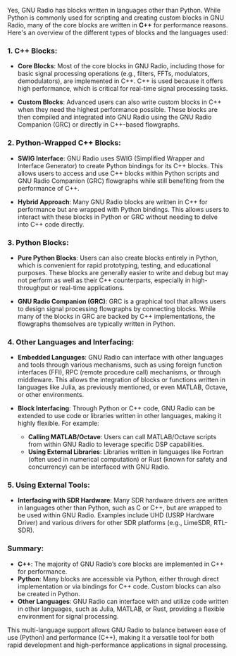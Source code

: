 Yes, GNU Radio has blocks written in languages other than Python. While Python is commonly used for scripting and creating custom blocks in GNU Radio, many of the core blocks are written in **C++** for performance reasons. Here's an overview of the different types of blocks and the languages used:

### 1. **C++ Blocks:**

- **Core Blocks**: Most of the core blocks in GNU Radio, including those for basic signal processing operations (e.g., filters, FFTs, modulators, demodulators), are implemented in C++. C++ is used because it offers high performance, which is critical for real-time signal processing tasks.
  
- **Custom Blocks**: Advanced users can also write custom blocks in C++ when they need the highest performance possible. These blocks are then compiled and integrated into GNU Radio using the GNU Radio Companion (GRC) or directly in C++-based flowgraphs.

### 2. **Python-Wrapped C++ Blocks:**

- **SWIG Interface**: GNU Radio uses SWIG (Simplified Wrapper and Interface Generator) to create Python bindings for its C++ blocks. This allows users to access and use C++ blocks within Python scripts and GNU Radio Companion (GRC) flowgraphs while still benefiting from the performance of C++.

- **Hybrid Approach**: Many GNU Radio blocks are written in C++ for performance but are wrapped with Python bindings. This allows users to interact with these blocks in Python or GRC without needing to delve into C++ code directly.

### 3. **Python Blocks:**

- **Pure Python Blocks**: Users can also create blocks entirely in Python, which is convenient for rapid prototyping, testing, and educational purposes. These blocks are generally easier to write and debug but may not perform as well as their C++ counterparts, especially in high-throughput or real-time applications.

- **GNU Radio Companion (GRC)**: GRC is a graphical tool that allows users to design signal processing flowgraphs by connecting blocks. While many of the blocks in GRC are backed by C++ implementations, the flowgraphs themselves are typically written in Python.

### 4. **Other Languages and Interfacing:**

- **Embedded Languages**: GNU Radio can interface with other languages and tools through various mechanisms, such as using foreign function interfaces (FFI), RPC (remote procedure call) mechanisms, or through middleware. This allows the integration of blocks or functions written in languages like Julia, as previously mentioned, or even MATLAB, Octave, or other environments.

- **Block Interfacing**: Through Python or C++ code, GNU Radio can be extended to use code or libraries written in other languages, making it highly flexible. For example:
  - **Calling MATLAB/Octave**: Users can call MATLAB/Octave scripts from within GNU Radio to leverage specific DSP capabilities.
  - **Using External Libraries**: Libraries written in languages like Fortran (often used in numerical computation) or Rust (known for safety and concurrency) can be interfaced with GNU Radio.

### 5. **Using External Tools:**

- **Interfacing with SDR Hardware**: Many SDR hardware drivers are written in languages other than Python, such as C or C++, but are wrapped to be used within GNU Radio. Examples include UHD (USRP Hardware Driver) and various drivers for other SDR platforms (e.g., LimeSDR, RTL-SDR).

### Summary:

- **C++**: The majority of GNU Radio’s core blocks are implemented in C++ for performance.
- **Python**: Many blocks are accessible via Python, either through direct implementation or via bindings for C++ code. Custom blocks can also be created in Python.
- **Other Languages**: GNU Radio can interface with and utilize code written in other languages, such as Julia, MATLAB, or Rust, providing a flexible environment for signal processing.

This multi-language support allows GNU Radio to balance between ease of use (Python) and performance (C++), making it a versatile tool for both rapid development and high-performance applications in signal processing.
